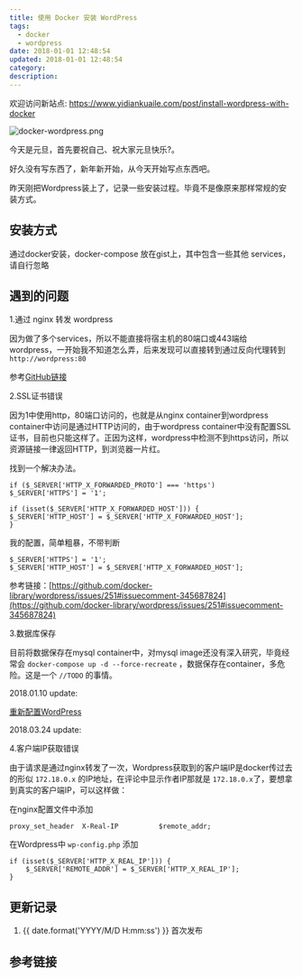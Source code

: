 ```yaml
---
title: 使用 Docker 安装 WordPress
tags:
  - docker
  - wordpress
date: 2018-01-01 12:48:54
updated: 2018-01-01 12:48:54
category:
description:
---
```


欢迎访问新站点: <https://www.yidiankuaile.com/post/install-wordpress-with-docker>

![docker-wordpress.png](https://static.lidong.me/upload/images/zgVFGyB2j.png)

今天是元旦，首先要祝自己、祝大家元旦快乐?。

好久没有写东西了，新年新开始，从今天开始写点东西吧。

昨天刚把Wordpress装上了，记录一些安装过程。毕竟不是像原来那样常规的安装方式。

<!-- more -->

## 安装方式

通过docker安装，docker-compose 放在gist上，其中包含一些其他 services，请自行忽略

<script src="https://gist.github.com/1209a07f07b718854e5c9e7bc2589ecb.js"></script>

## 遇到的问题

1.通过 nginx 转发 wordpress

因为做了多个services，所以不能直接将宿主机的80端口或443端给wordpress，一开始我不知道怎么弄，后来发现可以直接转到通过反向代理转到`http://wordpress:80`

参考[GitHub链接](https://github.com/oonnnoo/nginx-conf/blob/63e574ce73c7adcf11c26e0a746feb6452f2eefb/worpdress.oonnnoo.com.conf#L10)

2.SSL证书错误

因为1中使用http，80端口访问的，也就是从nginx container到wordpress container中访问是通过HTTP访问的，由于wordpress container中没有配置SSL证书，目前也只能这样了。正因为这样，wordpress中检测不到https访问，所以资源链接一律返回HTTP，到浏览器一片红。

找到一个解决办法。

```
if ($_SERVER['HTTP_X_FORWARDED_PROTO'] === 'https')
$_SERVER['HTTPS'] = '1';

if (isset($_SERVER['HTTP_X_FORWARDED_HOST'])) {
$_SERVER['HTTP_HOST'] = $_SERVER['HTTP_X_FORWARDED_HOST'];
}
```

我的配置，简单粗暴，不带判断

```
$_SERVER['HTTPS'] = '1';
$_SERVER['HTTP_HOST'] = $_SERVER['HTTP_X_FORWARDED_HOST'];
```

参考链接：[https://github.com/docker-library/wordpress/issues/251#issuecomment-345687824](https://github.com/docker-library/wordpress/issues/251#issuecomment-345687824)

3.数据库保存

目前将数据保存在mysql container中，对mysql image还没有深入研究，毕竟经常会 `docker-compose up -d --force-recreate` ，数据保存在container，多危险。这是一个 `//TODO` 的事情。

2018.01.10 update:

[重新配置WordPress](https://lidong.me/wordpress/2018/second-set-wordpress/)

2018.03.24 update:

4.客户端IP获取错误

由于请求是通过nginx转发了一次，Wordpress获取到的客户端IP是docker传过去的形似 `172.18.0.x` 的IP地址，在评论中显示作者IP那就是 `172.18.0.x`了，要想拿到真实的客户端IP，可以这样做：

在nginx配置文件中添加

```
proxy_set_header  X-Real-IP          $remote_addr;
```

在Wordpress中 `wp-config.php` 添加

```
if (isset($_SERVER['HTTP_X_REAL_IP'])) {
    $_SERVER['REMOTE_ADDR'] = $_SERVER['HTTP_X_REAL_IP'];
}

```

## 更新记录

1. {{ date.format('YYYY/M/D H:mm:ss') }} 首次发布

## 参考链接
